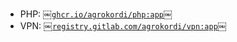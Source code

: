 - PHP: [￼`ghcr.io/agrokordi/php:app`￼](registry.gitlab.com/agrokordi/php)
- VPN: [￼`registry.gitlab.com/agrokordi/vpn:app`￼](registry.gitlab.com/agrokordi/vpn)
